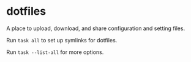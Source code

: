 dotfiles
========

A place to upload, download, and share configuration and setting files.

Run `task all` to set up symlinks for dotfiles.

Run `task --list-all` for more options.

